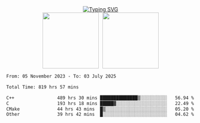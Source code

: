<!--START_SECTION:console-->
<div align="center">
  <a href="https://git.io/typing-svg">
    <img src="https://readme-typing-svg.demolab.com/?lines=Hello+There+!;Happy+Coding+!&size=28&color=0F62FE&center=true&font=Fira+Code" alt="Typing SVG" />
  </a>
</div>
<!--END_SECTION:console-->

<div align="center" style="display: flex; justify-content: center; gap: 10px; flex-wrap: wrap;">
  <img 
    src="https://github-readme-stats.vercel.app/api?username=gotorion&hide_title=true&hide_border=true&show_icons=true&line_height=21&text_color=000&icon_color=000&bg_color=0,ea6161,ffc64d,fffc4d,52fa5a&theme=graywhite" 
    height="150"
  />
  <img 
    src="https://github-readme-stats.vercel.app/api/top-langs/?username=gotorion&hide_title=true&hide_border=true&layout=compact&langs_count=6&text_color=000&icon_color=fff&bg_color=0,52fa5a,4dfcff,c64dff&theme=graywhite" 
    height="150"
  />
</div>
<!--START_SECTION:waka-->

```txt
From: 05 November 2023 - To: 03 July 2025

Total Time: 819 hrs 57 mins

C++                489 hrs 30 mins ██████████████▒░░░░░░░░░░   56.94 %
C                  193 hrs 18 mins █████▓░░░░░░░░░░░░░░░░░░░   22.49 %
CMake              44 hrs 43 mins  █▒░░░░░░░░░░░░░░░░░░░░░░░   05.20 %
Other              39 hrs 42 mins  █░░░░░░░░░░░░░░░░░░░░░░░░   04.62 %
```

<!--END_SECTION:waka-->
